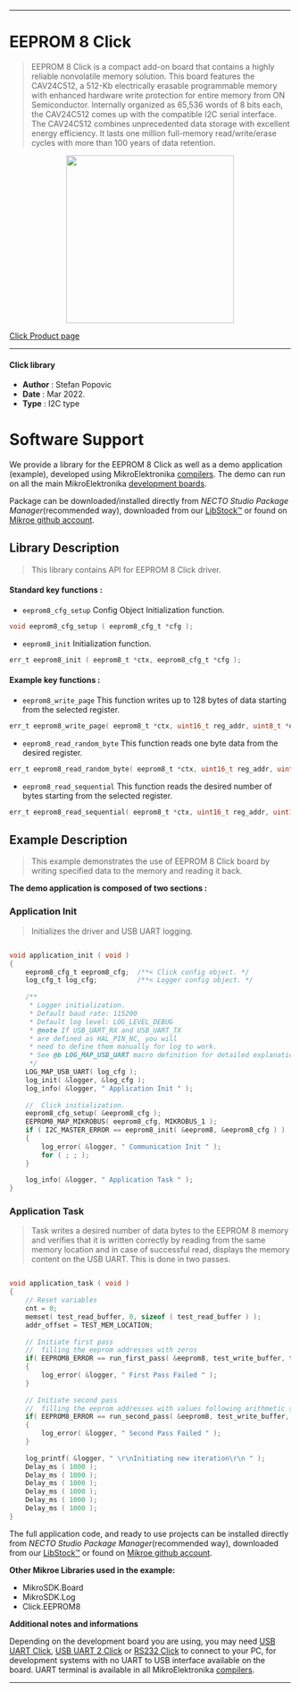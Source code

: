 
---
# EEPROM 8 Click

> EEPROM 8 Click is a compact add-on board that contains a highly reliable nonvolatile memory solution. This board features the CAV24C512, a 512-Kb electrically erasable programmable memory with enhanced hardware write protection for entire memory from ON Semiconductor. Internally organized as 65,536 words of 8 bits each, the CAV24C512 comes up with the compatible I2C serial interface. The CAV24C512 combines unprecedented data storage with excellent energy efficiency. It lasts one million full-memory read/write/erase cycles with more than 100 years of data retention.

<p align="center">
  <img src="https://download.mikroe.com/images/click_for_ide/eeprom8_click.png" height=300px>
</p>

[Click Product page](https://www.mikroe.com/eeprom-8-click)

---


#### Click library

- **Author**        : Stefan Popovic
- **Date**          : Mar 2022.
- **Type**          : I2C type


# Software Support

We provide a library for the EEPROM 8 Click
as well as a demo application (example), developed using MikroElektronika
[compilers](https://www.mikroe.com/necto-studio).
The demo can run on all the main MikroElektronika [development boards](https://www.mikroe.com/development-boards).

Package can be downloaded/installed directly from *NECTO Studio Package Manager*(recommended way), downloaded from our [LibStock&trade;](https://libstock.mikroe.com) or found on [Mikroe github account](https://github.com/MikroElektronika/mikrosdk_click_v2/tree/master/clicks).

## Library Description

> This library contains API for EEPROM 8 Click driver.

#### Standard key functions :

- `eeprom8_cfg_setup` Config Object Initialization function.
```c
void eeprom8_cfg_setup ( eeprom8_cfg_t *cfg );
```

- `eeprom8_init` Initialization function.
```c
err_t eeprom8_init ( eeprom8_t *ctx, eeprom8_cfg_t *cfg );
```

#### Example key functions :

- `eeprom8_write_page` This function writes up to 128 bytes of data starting from the selected register.
```c
err_t eeprom8_write_page( eeprom8_t *ctx, uint16_t reg_addr, uint8_t *data_in );
```

- `eeprom8_read_random_byte` This function reads one byte data from the desired register.
```c
err_t eeprom8_read_random_byte( eeprom8_t *ctx, uint16_t reg_addr, uint8_t *data_out );
```

- `eeprom8_read_sequential` This function reads the desired number of bytes starting from the selected register.
```c
err_t eeprom8_read_sequential( eeprom8_t *ctx, uint16_t reg_addr, uint16_t n_bytes, uint8_t *data_out );
```

## Example Description

> This example demonstrates the use of EEPROM 8 Click board by writing specified data to the memory and reading it back.

**The demo application is composed of two sections :**

### Application Init

> Initializes the driver and USB UART logging.

```c

void application_init ( void ) 
{
    eeprom8_cfg_t eeprom8_cfg;  /**< Click config object. */
    log_cfg_t log_cfg;          /**< Logger config object. */
    
    /** 
     * Logger initialization.
     * Default baud rate: 115200
     * Default log level: LOG_LEVEL_DEBUG
     * @note If USB_UART_RX and USB_UART_TX 
     * are defined as HAL_PIN_NC, you will 
     * need to define them manually for log to work. 
     * See @b LOG_MAP_USB_UART macro definition for detailed explanation.
     */
    LOG_MAP_USB_UART( log_cfg );
    log_init( &logger, &log_cfg );
    log_info( &logger, " Application Init " );
    
    //  Click initialization.
    eeprom8_cfg_setup( &eeprom8_cfg );
    EEPROM8_MAP_MIKROBUS( eeprom8_cfg, MIKROBUS_1 );
    if ( I2C_MASTER_ERROR == eeprom8_init( &eeprom8, &eeprom8_cfg ) )
    {
        log_error( &logger, " Communication Init " );
        for ( ; ; );
    }
    
    log_info( &logger, " Application Task " );
}

```

### Application Task

> Task writes a desired number of data bytes to the EEPROM 8 memory and verifies that it is written correctly by reading from the same memory location and in case of successful read, displays the memory content on the USB UART. This is done in two passes.

```c

void application_task ( void ) 
{
    // Reset variables
    cnt = 0;
    memset( test_read_buffer, 0, sizeof ( test_read_buffer ) );
    addr_offset = TEST_MEM_LOCATION;
    
    // Initiate first pass 
    //  filling the eeprom addresses with zeros 
    if( EEPROM8_ERROR == run_first_pass( &eeprom8, test_write_buffer, test_read_buffer ) )
    {
        log_error( &logger, " First Pass Failed " );
    }
    
    // Initiate second pass 
    //  filling the eeprom addresses with values following arithmetic sequence with difference of 1 
    if( EEPROM8_ERROR == run_second_pass( &eeprom8, test_write_buffer, test_read_buffer ) )
    {
        log_error( &logger, " Second Pass Failed " );
    }
    
    log_printf( &logger, " \r\nInitiating new iteration\r\n " );
    Delay_ms ( 1000 );
    Delay_ms ( 1000 );
    Delay_ms ( 1000 );
    Delay_ms ( 1000 );
    Delay_ms ( 1000 );
    Delay_ms ( 1000 );
}

```

The full application code, and ready to use projects can be installed directly from *NECTO Studio Package Manager*(recommended way), downloaded from our [LibStock&trade;](https://libstock.mikroe.com) or found on [Mikroe github account](https://github.com/MikroElektronika/mikrosdk_click_v2/tree/master/clicks).

**Other Mikroe Libraries used in the example:**

- MikroSDK.Board
- MikroSDK.Log
- Click.EEPROM8

**Additional notes and informations**

Depending on the development board you are using, you may need
[USB UART Click](https://www.mikroe.com/usb-uart-click),
[USB UART 2 Click](https://www.mikroe.com/usb-uart-2-click) or
[RS232 Click](https://www.mikroe.com/rs232-click) to connect to your PC, for
development systems with no UART to USB interface available on the board. UART
terminal is available in all MikroElektronika
[compilers](https://shop.mikroe.com/compilers).

---
